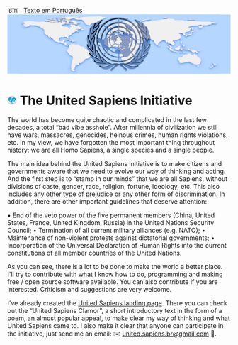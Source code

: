 :brazil: &nbsp; [Texto em Português](https://github.com/United-Sapiens/.github/blob/main/profile/README_pt.md)
![United Sapiens banner](https://raw.githubusercontent.com/United-Sapiens/.github/main/profile/assets/profile-banner_1500x400.png)


# <img src="https://raw.githubusercontent.com/United-Sapiens/.github/main/profile/assets/unsap-icon.png" height="21px">  The United Sapiens Initiative

The world has become quite chaotic and complicated in the last few decades, a total “bad vibe asshole”. After millennia of civilization we still have wars, massacres, genocides, heinous crimes, human rights violations, etc. In my view, we have forgotten the most important thing throughout history: we are all Homo Sapiens, a single species and a single people.

The main idea behind the United Sapiens initiative is to make citizens and governments aware that we need to evolve our way of thinking and acting. And the first step is to “stamp in our minds” that we are all Sapiens, without divisions of caste, gender, race, religion, fortune, ideology, etc. This also includes any other type of prejudice or any other form of discrimination. In addition, there are other important guidelines that deserve attention:

•	End of the veto power of the five permanent members (China, United States, France, United Kingdom, Russia) in the United Nations Security Council;
•	Termination of all current military alliances (e.g. NATO);
•	Maintenance of non-violent protests against dictatorial governments;
•	Incorporation of the Universal Declaration of Human Rights into the current constitutions of all member countries of the United Nations.

As you can see, there is a lot to be done to make the world a better place. I'll try to contribute with what I know how to do, programming and making free / open source software available. You can also contribute if you are interested. Criticism and suggestions are very welcome.

I've already created the [United Sapiens landing page](https://www.united-sapiens.org). There you can check out the “United Sapiens Clamor”, a short introductory text in the form of a poem, an almost popular appeal, to make clear my way of thinking and what United Sapiens came to. I also make it clear that anyone can participate in the initiative, just send me an email: :envelope: [united.sapiens.br@gmail.com](mailto:united.sapiens.br@gmail.com) :incoming_envelope:.
